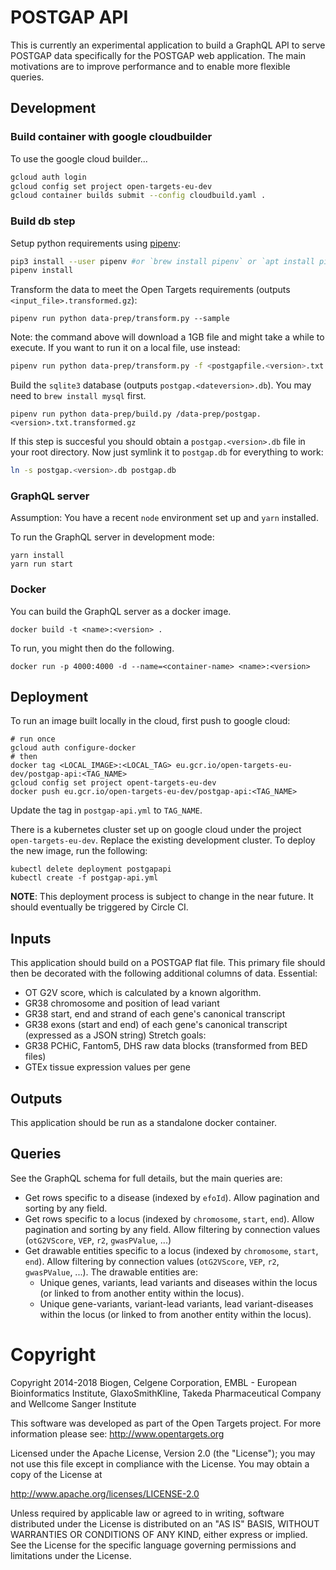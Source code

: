 # POSTGAP API

This is currently an experimental application to build a GraphQL API to serve POSTGAP data specifically for the POSTGAP web application. The main motivations are to improve performance and to enable more flexible queries.

## Development

### Build container with google cloudbuilder

To use the google cloud builder...

```sh
gcloud auth login
gcloud config set project open-targets-eu-dev
gcloud container builds submit --config cloudbuild.yaml .
```

### Build db step

Setup python requirements using [pipenv](https://docs.pipenv.org/):

```sh
pip3 install --user pipenv #or `brew install pipenv` or `apt install pipenv`
pipenv install
```

Transform the data to meet the Open Targets requirements (outputs `<input_file>.transformed.gz`):

```
pipenv run python data-prep/transform.py --sample
```

Note: the command above will download a 1GB file and might take a while to execute.
If you want to run it on a local file, use instead:

```sh
pipenv run python data-prep/transform.py -f <postgapfile.<version>.txt.gz>
```

Build the `sqlite3` database (outputs `postgap.<dateversion>.db`). You may need to `brew install mysql` first.

```
pipenv run python data-prep/build.py /data-prep/postgap.<version>.txt.transformed.gz
```

If this step is succesful you should obtain a `postgap.<version>.db` file in
your root directory. Now just symlink it to `postgap.db` for everything to work:

```sh
ln -s postgap.<version>.db postgap.db
```

### GraphQL server

Assumption: You have a recent `node` environment set up and `yarn` installed.

To run the GraphQL server in development mode:

```
yarn install
yarn run start
```

### Docker

You can build the GraphQL server as a docker image.

```
docker build -t <name>:<version> .
```

To run, you might then do the following.

```
docker run -p 4000:4000 -d --name=<container-name> <name>:<version>
```

## Deployment

To run an image built locally in the cloud, first push to google cloud:

```
# run once
gcloud auth configure-docker
# then
docker tag <LOCAL_IMAGE>:<LOCAL_TAG> eu.gcr.io/open-targets-eu-dev/postgap-api:<TAG_NAME>
gcloud config set project opent-targets-eu-dev
docker push eu.gcr.io/open-targets-eu-dev/postgap-api:<TAG_NAME>
```

Update the tag in `postgap-api.yml` to `TAG_NAME`.

There is a kubernetes cluster set up on google cloud under the project `open-targets-eu-dev`. Replace the existing development cluster. To deploy the new image, run the following:

```
kubectl delete deployment postgapapi
kubectl create -f postgap-api.yml
```

**NOTE**: This deployment process is subject to change in the near future. It should eventually be triggered by Circle CI.

## Inputs

This application should build on a POSTGAP flat file. This primary file should then be decorated with the following additional columns of data.
Essential:

- OT G2V score, which is calculated by a known algorithm.
- GR38 chromosome and position of lead variant
- GR38 start, end and strand of each gene's canonical transcript
- GR38 exons (start and end) of each gene's canonical transcript (expressed as a JSON string)
  Stretch goals:
- GR38 PCHiC, Fantom5, DHS raw data blocks (transformed from BED files)
- GTEx tissue expression values per gene

## Outputs

This application should be run as a standalone docker container.

## Queries

See the GraphQL schema for full details, but the main queries are:

- Get rows specific to a disease (indexed by `efoId`). Allow pagination and sorting by any field.
- Get rows specific to a locus (indexed by `chromosome`, `start`, `end`). Allow pagination and sorting by any field. Allow filtering by connection values (`otG2VScore`, `VEP`, `r2`, `gwasPValue`, ...)
- Get drawable entities specific to a locus (indexed by `chromosome`, `start`, `end`). Allow filtering by connection values (`otG2VScore`, `VEP`, `r2`, `gwasPValue`, ...). The drawable entities are:
  - Unique genes, variants, lead variants and diseases within the locus (or linked to from another entity within the locus).
  - Unique gene-variants, variant-lead variants, lead variant-diseases within the locus (or linked to from another entity within the locus).

# Copyright

Copyright 2014-2018 Biogen, Celgene Corporation, EMBL - European Bioinformatics Institute, GlaxoSmithKline, Takeda Pharmaceutical Company and Wellcome Sanger Institute

This software was developed as part of the Open Targets project. For more information please see: http://www.opentargets.org

Licensed under the Apache License, Version 2.0 (the "License");
you may not use this file except in compliance with the License.
You may obtain a copy of the License at

http://www.apache.org/licenses/LICENSE-2.0

Unless required by applicable law or agreed to in writing, software
distributed under the License is distributed on an "AS IS" BASIS,
WITHOUT WARRANTIES OR CONDITIONS OF ANY KIND, either express or implied.
See the License for the specific language governing permissions and
limitations under the License.
